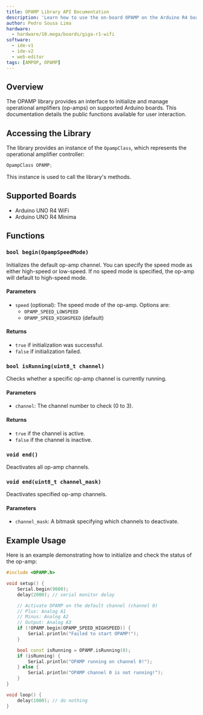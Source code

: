```yaml
---
title: OPAMP Library API Documentation
description: 'Learn how to use the on-board OPAMP on the Arduino R4 boards.'
author: Pedro Sousa Lima
hardware:
  - hardware/10.mega/boards/giga-r1-wifi
software:
  - ide-v1
  - ide-v2
  - web-editor
tags: [AMPOP, OPAMP]
---
```


## Overview

The OPAMP library provides an interface to initialize and manage operational amplifiers (op-amps) on supported Arduino boards. This documentation details the public functions available for user interaction.

## Accessing the Library

The library provides an instance of the `OpampClass`, which represents the operational amplifier controller:
```cpp
OpampClass OPAMP;
```
This instance is used to call the library's methods.

## Supported Boards

- Arduino UNO R4 WiFi
- Arduino UNO R4 Minima

## Functions

### `bool begin(OpampSpeedMode)`

Initializes the default op-amp channel. You can specify the speed mode as either high-speed or low-speed. If no speed mode is specified, the op-amp will default to high-speed mode.

#### Parameters

- `speed` (optional): The speed mode of the op-amp. Options are:
  - `OPAMP_SPEED_LOWSPEED`
  - `OPAMP_SPEED_HIGHSPEED` (default)

#### Returns

- `true` if initialization was successful.
- `false` if initialization failed.

### `bool isRunning(uint8_t channel)`
Checks whether a specific op-amp channel is currently running.

#### Parameters
- `channel`: The channel number to check (0 to 3).

#### Returns
- `true` if the channel is active.
- `false` if the channel is inactive.

### `void end()`
Deactivates all op-amp channels.

### `void end(uint8_t channel_mask)`
Deactivates specified op-amp channels.

#### Parameters
- `channel_mask`: A bitmask specifying which channels to deactivate.

## Example Usage
Here is an example demonstrating how to initialize and check the status of the op-amp:

```cpp
#include <OPAMP.h>

void setup() {
    Serial.begin(9600);
    delay(2000); // serial monitor delay

    // Activate OPAMP on the default channel (channel 0)
    // Plus: Analog A1
    // Minus: Analog A2
    // Output: Analog A3
    if (!OPAMP.begin(OPAMP_SPEED_HIGHSPEED)) {
        Serial.println("Failed to start OPAMP!");
    }

    bool const isRunning = OPAMP.isRunning(0);
    if (isRunning) {
        Serial.println("OPAMP running on channel 0!");
    } else {
        Serial.println("OPAMP channel 0 is not running!");
    }
}

void loop() {
    delay(1000); // do nothing
}
```